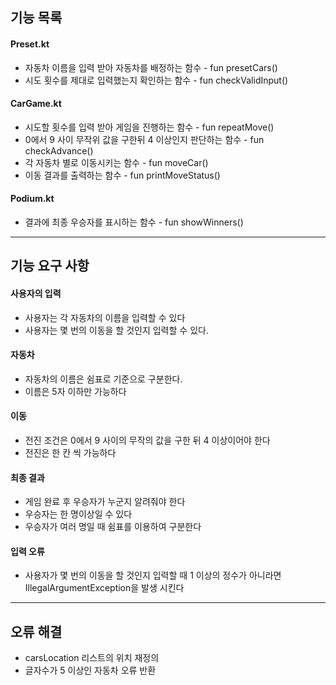 ## 기능 목록
#### Preset.kt
- 자동차 이름을 입력 받아 자동차를 배정하는 함수 - fun presetCars()
- 시도 횟수를 제대로 입력했는지 확인하는 함수 - fun checkValidInput()
#### CarGame.kt
- 시도할 횟수를 입력 받아 게임을 진행하는 함수 - fun repeatMove()
- 0에서 9 사이 무작위 값을 구한뒤 4 이상인지 판단하는 함수 - fun checkAdvance()
- 각 자동차 별로 이동시키는 함수 - fun moveCar()
- 이동 결과를 출력하는 함수 - fun printMoveStatus()
#### Podium.kt
- 결과에 최종 우승자를 표시하는 함수 - fun showWinners()

---

## 기능 요구 사항
#### 사용자의 입력
- 사용자는 각 자동차의 이름을 입력할 수 있다
- 사용자는 몇 번의 이동을 할 것인지 입력할 수 있다.
#### 자동차
- 자동차의 이름은 쉼표로 기준으로 구분한다.
- 이름은 5자 이하만 가능하다
#### 이동
- 전진 조건은 0에서 9 사이의 무작의 값을 구한 뒤 4 이상이어야 한다
- 전진은 한 칸 씩 가능하다
#### 최종 결과
- 게임 완료 후 우승자가 누군지 알려줘야 한다
- 우승자는 한 명이상일 수 있다
- 우승자가 여러 명일 때 쉼표를 이용하여 구분한다
#### 입력 오류
- 사용자가 몇 번의 이동을 할 것인지 입력할 때 1 이상의 정수가 아니라면 IllegalArgumentException을 발생 시킨다

---

## 오류 해결
- carsLocation 리스트의 위치 재정의
- 글자수가 5 이상인 자동차 오류 반환